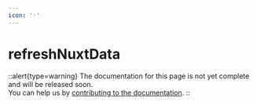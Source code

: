 ```yaml
---
icon: '◦'
---
```


# refreshNuxtData

::alert{type=warning}
The documentation for this page is not yet complete and will be released soon.<br>
You can help us by [contributing to the documentation](/community/contribution#documentation-guide).
::
